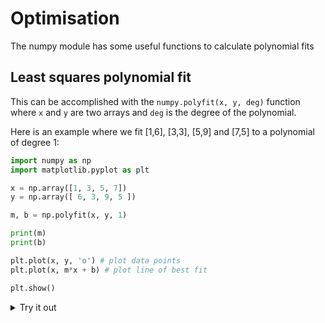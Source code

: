 <script type="text/x-mathjax-config">
  MathJax.Hub.Config({
    tex2jax: {
      inlineMath: [ ['$','$'], ["\\(","\\)"] ],
      processEscapes: true
    }
  });
</script>

<script type="text/javascript" async
  src="https://cdnjs.cloudflare.com/ajax/libs/mathjax/2.7.5/MathJax.js?config=TeX-MML-AM_CHTML">
</script>

# Optimisation

The numpy module has some useful functions to calculate polynomial fits

## Least squares polynomial fit

This can be accomplished with the `numpy.polyfit(x, y, deg)` function where `x` and `y` are two arrays and `deg` is the degree of the polynomial.

Here is an example where we fit [1,6], [3,3], [5,9] and [7,5] to a polynomial of degree 1:

```python
import numpy as np
import matplotlib.pyplot as plt

x = np.array([1, 3, 5, 7])
y = np.array([ 6, 3, 9, 5 ])

m, b = np.polyfit(x, y, 1)

print(m)
print(b)

plt.plot(x, y, 'o') # plot data points
plt.plot(x, m*x + b) # plot line of best fit

plt.show()
```

<details>
<summary>Try it out</summary>

<iframe src="https://trinket.io/embed/python3/a7935efb5e?outputOnly=true&runOption=console&start=result" width="100%" height="356" frameborder="0" marginwidth="0" marginheight="0" allowfullscreen></iframe>
```

</details>
